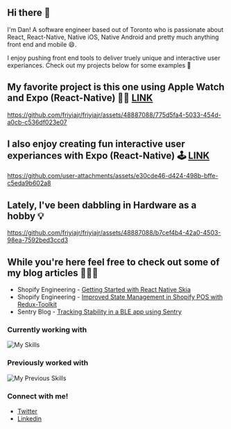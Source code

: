 ## Hi there 👋 

I'm Dan! A software engineer based out of Toronto who is passionate about React, React-Native, Native iOS, Native Android and pretty much anything front end and mobile 😄. 

I enjoy pushing front end tools to deliver truely unique and interactive user experiances. Check out my projects below for some examples 🙂


## My favorite project is this one using Apple Watch and Expo (React-Native) 👨‍🔬 [LINK](https://github.com/friyiajr/RealtimeWatchApp)

https://github.com/friyiajr/friyiajr/assets/48887088/775d5fa4-5033-454d-a0cb-c536df023e07

## I also enjoy creating fun interactive user experiances with Expo (React-Native) 🕹️ [LINK](https://github.com/friyiajr/BrickBreakerSkia)

https://github.com/user-attachments/assets/e30cde46-d424-498b-bffe-c5eda9b602a8

## Lately, I've been dabbling in Hardware as a hobby 💡

https://github.com/friyiajr/friyiajr/assets/48887088/b7cef4b4-42a0-4503-98ea-7592bed3ccd3

## While you're here feel free to check out some of my blog articles 👨🏻‍💻
* Shopify Engineering - [Getting Started with React Native Skia](https://shopify.engineering/getting-started-with-react-native-skia)
* Shopify Engineering - [Improved State Management in Shopify POS with Redux-Toolkit](https://shopify.engineering/react-redux-toolkit-migration)
* Sentry Blog - [Tracking Stability in a BLE app using Sentry](https://blog.sentry.io/tracking-stability-in-a-bluetooth-low-energy-based-react-native-app)

### Currently working with

![My Skills](https://skillicons.dev/icons?i=ts,js,react,redux,jest,graphql,github)

### Previously worked with

![My Previous Skills](https://skillicons.dev/icons?i=flutter,dart,swift,html,css,java,cpp)

### Connect with me!

* [Twitter](https://twitter.com/wa2goose)
* [Linkedin](https://www.linkedin.com/in/thefriyia/)







